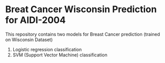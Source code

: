 # Breat Cancer Wisconsin Prediction for AIDI-2004

This repository contains two models for Breast Cancer prediction (trained on Wisconsin Dataset)
1. Logistic regression classification
2. SVM (Support Vector Machine) classification
